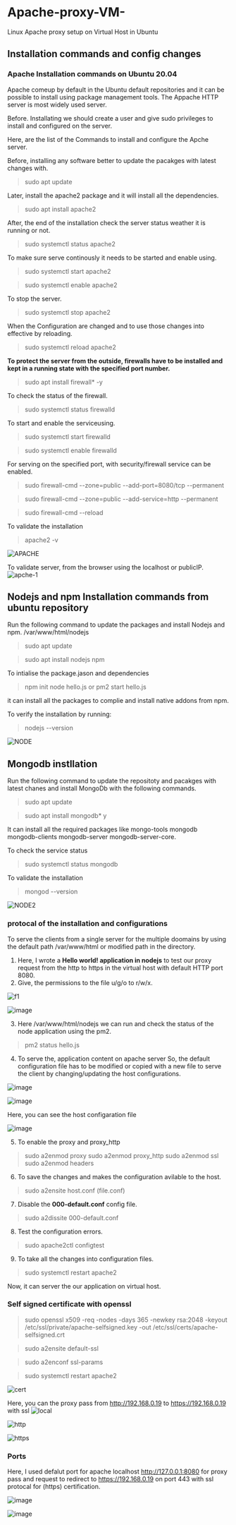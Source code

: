# Apache-proxy-VM-
Linux Apache proxy setup on Virtual Host in Ubuntu
## Installation commands and config changes
### Apache Installation commands  on Ubuntu 20.04
Apache comeup by default in the Ubuntu default repositories and it can be possible to install using package management tools. The Appache HTTP server is most widely used server.

Before. Installating we should create a user and give sudo privileges to install and configured on the server.

Here, are the list of the Commands to install and configure the Apche server.

Before, installing any software better to update the pacakges with latest changes with.


> sudo apt update


Later, install the apache2 package and it will install all the dependencies.


> sudo apt install apache2

After, the end of the installation check the server status weather it is running or not.


> sudo systemctl status apache2

To make sure serve continously it needs to be started and enable using.

> sudo systemctl start apache2

> sudo systemctl enable apache2

To stop the server.

> sudo systemctl stop apache2

When the Configuration are changed and to use those changes into effective by reloading.


>sudo systemctl reload apache2

**To protect the server from the outside, firewalls have to be installed and kept in a running state with the specified port number.**

> sudo apt install firewall* -y

To check the status of the firewall.

> sudo systemctl status firewalld

To start and enable the serviceusing.

> sudo systemctl start firewalld

> sudo systemctl enable firewalld

For serving on the specified port, with security/firewall service can be enabled.

> sudo firewall-cmd --zone=public --add-port=8080/tcp --permanent

> sudo firewall-cmd --zone=public --add-service=http --permanent

> sudo firewall-cmd --reload

To validate the installation
> apache2 -v

![APACHE](https://user-images.githubusercontent.com/38424194/149843666-9d18f939-933c-4032-9f96-c00f48d461d4.PNG)

To validate server, from the browser using the localhost or publicIP.
![apche-1](https://user-images.githubusercontent.com/38424194/149841014-8667abd5-1f4d-4340-a8bd-30b8b2532623.PNG)

## Nodejs and npm Installation commands from ubuntu repository

Run the following command to update the packages and install Nodejs and npm.
/var/www/html/nodejs

>sudo apt update

>sudo apt install nodejs npm

To intialise the package.jason and dependencies

> npm init 
> node hello.js or pm2 start hello.js

it can install all the packages to complie and install native addons from npm.

To verify the installation by running:

> nodejs --version

![NODE](https://user-images.githubusercontent.com/38424194/149843962-c82bc057-777c-4775-87ed-59514fa8d046.PNG)


## Mongodb instllation

Run the following command to update the repositoty and pacakges with latest chanes and install MongoDb with the following commands.

> sudo apt update

> sudo apt install mongodb* y

It can install all the required packages like mongo-tools mongodb mongodb-clients mongodb-server mongodb-server-core.

To check the service status

> sudo systemctl status mongodb

To validate the installation 

> mongod --version


![NODE2](https://user-images.githubusercontent.com/38424194/149843986-06348da0-bad9-401c-94c1-61be3e6b6c2d.PNG)

### protocal of the installation and configurations
To serve the clients from a single server for the multiple doomains by using the default path /var/www/html or modified path in the directory.
1. Here, I wrote a **Hello world! application in nodejs** to test our proxy request from the http to https in the virtual host with default HTTP port 8080.
2. Give, the permissions to the file u/g/o to r/w/x.


![f1](https://user-images.githubusercontent.com/38424194/149846290-057b1a1e-26bc-452a-9fc2-fe18afe976b9.PNG)


![image](https://user-images.githubusercontent.com/38424194/149930866-3ecf3a7d-8067-49db-b21f-cd9072ca62ce.png)



3. Here /var/www/html/nodejs we can run and check the status of the node application using the pm2.

> pm2 status hello.js

4. To serve the, application content on apache server So, the default configuration file has to be modified or copied with a new file to serve the client by changing/updating the host configurations.

![image](https://user-images.githubusercontent.com/38424194/149931550-e59c6711-c26e-4fa1-947e-c43289cb6fde.png)



![image](https://user-images.githubusercontent.com/38424194/149931698-7d74f226-3ecb-447c-84a7-582fc39ccdae.png)


Here, you can see the host configaration file

![image](https://user-images.githubusercontent.com/38424194/149938484-72d3683f-5a15-4b66-ad5d-85a1f45354ed.png)




5. To enable the proxy and proxy_http

> sudo a2enmod proxy
> sudo a2enmod proxy_http
> sudo a2enmod ssl
> sudo a2enmod headers

6. To save the changes and makes the configuration avilable to the host.

> sudo a2ensite host.conf (file.conf)

7. Disable the **000-default.conf** config file.

> sudo a2dissite 000-default.conf

8. Test the configuration errors.

> sudo apache2ctl configtest

9. To take all the changes into configuration files.

> sudo systemctl restart apache2
> 


Now, it can server the our application on virtual host.

### Self signed certificate with openssl

> sudo openssl x509 -req -nodes -days 365 -newkey rsa:2048 -keyout /etc/ssl/private/apache-selfsigned.key -out /etc/ssl/certs/apache-selfsigned.crt

> sudo a2ensite default-ssl

> sudo a2enconf ssl-params

> sudo systemctl restart apache2

![cert](https://user-images.githubusercontent.com/38424194/149853471-50aaea64-5901-4e5d-a857-78a5761bfee7.PNG)


Here, you can the proxy pass from http://192.168.0.19 to https://192.168.0.19 with ssl
![local](https://user-images.githubusercontent.com/38424194/149929325-b8f2f8e9-5cda-45a6-b6ce-798443b86dd4.PNG)


![http](https://user-images.githubusercontent.com/38424194/149929357-66164c62-5ff5-4d03-8aa3-3fc1276046a3.PNG)


![https](https://user-images.githubusercontent.com/38424194/149929395-4ee71065-e75a-4a9c-ae18-a382343f1068.PNG)


###  Ports
Here, I used defalut port for apache localhost http://127.0.0.1:8080 for proxy pass and request to redirect to https://192.168.0.19 on port 443 with ssl protocal for (https) certification.

![image](https://user-images.githubusercontent.com/38424194/149937817-00aacb5b-2a76-4260-b9a2-19584085011b.png)


![image](https://user-images.githubusercontent.com/38424194/149938085-7d99a5f6-d455-4971-9db0-fe921980c31f.png)


